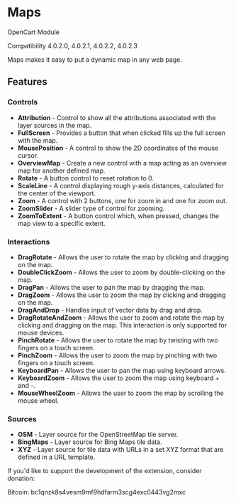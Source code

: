 # Maps

OpenCart Module

Compatibility
4.0.2.0, 4.0.2.1, 4.0.2.2, 4.0.2.3

Maps makes it easy to put a dynamic map in any web page.

## Features

### Controls

- **Attribution** - Control to show all the attributions associated with the layer sources in the map.
- **FullScreen** - Provides a button that when clicked fills up the full screen with the map.
- **MousePosition** - A control to show the 2D coordinates of the mouse cursor.
- **OverviewMap** - Create a new control with a map acting as an overview map for another defined map.
- **Rotate** - A button control to reset rotation to 0.
- **ScaleLine** - A control displaying rough y-axis distances, calculated for the center of the viewport.
- **Zoom** - A control with 2 buttons, one for zoom in and one for zoom out.
- **ZoomSlider** - A slider type of control for zooming.
- **ZoomToExtent** - A button control which, when pressed, changes the map view to a specific extent.

### Interactions

- **DragRotate** - Allows the user to rotate the map by clicking and dragging on the map.
- **DoubleClickZoom** - Allows the user to zoom by double-clicking on the map.
- **DragPan** - Allows the user to pan the map by dragging the map.
- **DragZoom** - Allows the user to zoom the map by clicking and dragging on the map.
- **DragAndDrop** - Handles input of vector data by drag and drop.
- **DragRotateAndZoom** - Allows the user to zoom and rotate the map by clicking and dragging on the map. This interaction is only supported for mouse devices.
- **PinchRotate** - Allows the user to rotate the map by twisting with two fingers on a touch screen.
- **PinchZoom** - Allows the user to zoom the map by pinching with two fingers on a touch screen.
- **KeyboardPan** - Allows the user to pan the map using keyboard arrows.
- **KeyboardZoom** - Allows the user to zoom the map using keyboard + and -.
- **MouseWheelZoom** - Allows the user to zoom the map by scrolling the mouse wheel.

### Sources

- **OSM** - Layer source for the OpenStreetMap tile server.
- **BingMaps** - Layer source for Bing Maps tile data.
- **XYZ** - Layer source for tile data with URLs in a set XYZ format that are defined in a URL template.



If you'd like to support the development of the extension, consider donation:

Bitcoin: bc1qnzk8s4vesm9mf9hdfarm3scg4exc0443vg2mxc

